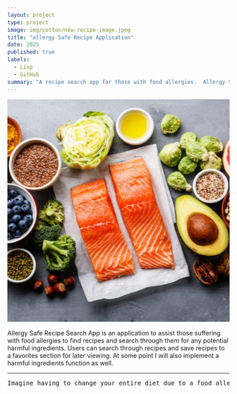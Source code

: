 ```yaml
---
layout: project
type: project
image: img/cotton/new-recipe-image.jpeg
title: "allergy Safe Recipe Application"
date: 2025
published: true
labels:
  - Lisp
  - GitHub
summary: "A recipe search app for those with food allergies.  Allergy Safe Recipe Search App is an application to assist those suffering with food allergies to find recipes and search through them for any potential harmful ingredients.  Users can search through recipes and save recipes to a favorites section for later viewing.  At some point I will also implement a harmful ingredients function as well."
---
```


<img class="img-fluid" src="../img/cotton/new-recipe-image.jpeg">

Allergy Safe Recipe Search App is an application to assist those suffering with food allergies to find recipes and search through them for any potential harmful ingredients.  Users can search through recipes and save recipes to a favorites section for later viewing.  At some point I will also implement a harmful ingredients function as well.

<hr>

<pre>
Imagine having to change your entire diet due to a food allergy.  You can no longer eat the foods you are used to without paying very serious consequences.  What do you do?  It's not worth playing the guessing game when it comes to your health.  The Allergy Safe Recipe Search App can make life so much easier by allowing users to find safe recipes to eat and save for future use as well.
